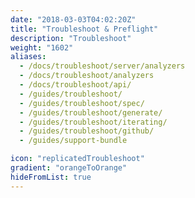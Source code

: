 ```yaml
---
date: "2018-03-03T04:02:20Z"
title: "Troubleshoot & Preflight"
description: "Troubleshoot"
weight: "1602"
aliases:
  - /docs/troubleshoot/server/analyzers
  - /docs/troubleshoot/analyzers
  - /docs/troubleshoot/api/
  - /guides/troubleshoot/
  - /guides/troubleshoot/spec/
  - /guides/troubleshoot/generate/
  - /guides/troubleshoot/iterating/
  - /guides/troubleshoot/github/
  - /guides/support-bundle

icon: "replicatedTroubleshoot"
gradient: "orangeToOrange"
hideFromList: true
---
```


